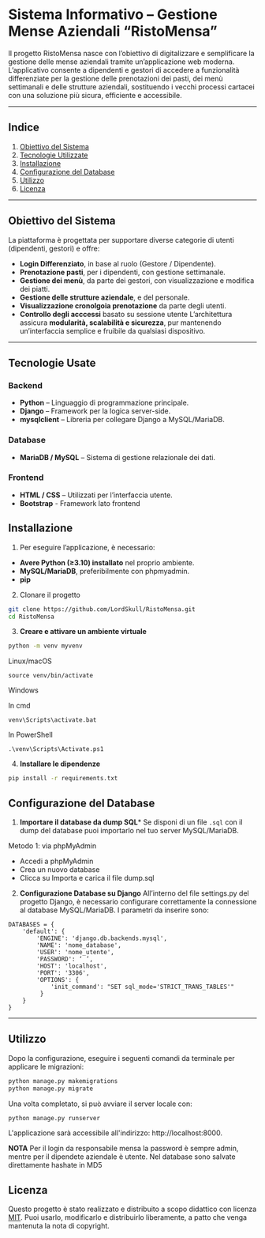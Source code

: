 # **Sistema Informativo – Gestione Mense Aziendali “RistoMensa”**
Il progetto RistoMensa nasce con l’obiettivo di digitalizzare e semplificare la gestione delle mense aziendali tramite un’applicazione web moderna.
L’applicativo consente a dipendenti e gestori di accedere a funzionalità differenziate per la gestione delle prenotazioni dei pasti, dei menù settimanali e delle strutture aziendali, sostituendo i vecchi processi cartacei con una soluzione più sicura, efficiente e accessibile.

---

## **Indice**
1. [Obiettivo del Sistema](#obiettivo-del-sistema)  
2. [Tecnologie Utilizzate](#tecnologie-utilizzate)  
3. [Installazione](#installazione)  
4. [Configurazione del Database](#configurazione-del-database)  
5. [Utilizzo](#utilizzo)  
6. [Licenza](#licenza)  

---

## **Obiettivo del Sistema**
La piattaforma è progettata per supportare diverse categorie di utenti (dipendenti, gestori) e offre:
- **Login Differenziato**, in base al ruolo (Gestore / Dipendente).
- **Prenotazione pasti**, per i dipendenti, con gestione settimanale.
- **Gestione dei menù**, da parte dei gestori, con visualizzazione e modifica dei piatti.
- **Gestione delle strutture aziendale**, e del personale.
- **Visualizzazione cronolgoia prenotazione** da parte degli utenti.
- **Controllo degli acccessi**  basato su sessione utente 
L’architettura assicura **modularità, scalabilità e sicurezza**, pur mantenendo un’interfaccia semplice e fruibile da qualsiasi dispositivo.

---

## **Tecnologie Usate**
### **Backend**
- **Python** – Linguaggio di programmazione principale.
- **Django** – Framework per la logica server-side.
- **mysqlclient** – Libreria per collegare Django a MySQL/MariaDB.  

### **Database**
- **MariaDB / MySQL** – Sistema di gestione relazionale dei dati.  

### **Frontend**
- **HTML / CSS** – Utilizzati per l’interfaccia utente.  
- **Bootstrap** - Framework lato frontend


## **Installazione**
1. Per eseguire l’applicazione, è necessario:  
- **Avere Python (≥3.10) installato** nel proprio ambiente.  
- **MySQL/MariaDB**, preferibilmente con phpmyadmin.  
- **pip** 

2. Clonare il progetto
```bash
git clone https://github.com/LordSkull/RistoMensa.git
cd RistoMensa
```
3. **Creare e attivare un ambiente virtuale**
```bash
python -m venv myvenv
```
Linux/macOS
```
source venv/bin/activate
```
Windows

In cmd
```
venv\Scripts\activate.bat
```
In PowerShell
```
.\venv\Scripts\Activate.ps1
```

4. **Installare le dipendenze**
```bash
pip install -r requirements.txt
```

## **Configurazione del Database**
1. **Importare il database da dump SQL***
Se disponi di un file `.sql` con il dump del database puoi importarlo nel tuo server MySQL/MariaDB.

Metodo 1: via phpMyAdmin
- Accedi a phpMyAdmin
- Crea un nuovo database 
- Clicca su Importa e carica il file dump.sql

2. **Configurazione Database su Django**
All’interno del file settings.py del progetto Django, è necessario configurare correttamente la connessione al database MySQL/MariaDB. I parametri da inserire sono:
```
DATABASES = {
    'default': {
        'ENGINE': 'django.db.backends.mysql',
        'NAME': 'nome_database',
        'USER': 'nome_utente',
        'PASSWORD': ‘ ’,
        'HOST': 'localhost',
        'PORT': '3306',
        'OPTIONS': {
            'init_command': "SET sql_mode='STRICT_TRANS_TABLES'"
         }
    }
}
```

---

## **Utilizzo**
Dopo la configurazione, eseguire i seguenti comandi da terminale per applicare le migrazioni:
```bash
python manage.py makemigrations
python manage.py migrate
```
Una volta completato, si può avviare il server locale con:
```bash
python manage.py runserver
```
L'applicazione sarà accessibile all'indirizzo: http://localhost:8000.

**NOTA** 
Per il login da responsabile mensa la password è sempre admin, mentre per il dipendete aziendale è utente. Nel database sono salvate direttamente hashate in MD5

## **Licenza**
Questo progetto è stato realizzato e distribuito a scopo didattico con licenza [MIT](LICENSE).
Puoi usarlo, modificarlo e distribuirlo liberamente, a patto che venga mantenuta la nota di copyright.
